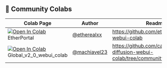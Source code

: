 ## 🦒 Community Colabs

| Colab Page | Author | Readme Page
| --- | --- | --- |
| [![Open In Colab](https://colab.research.google.com/assets/colab-badge.svg)](https://colab.research.google.com/github/etherealxx/etherportal-webui-colab/blob/master/etherportal.ipynb) EtherPortal | [@etherealxx](https://github.com/etherealxx) | https://github.com/etherealxx/etherportal-webui-colab
[![Open In Colab](https://colab.research.google.com/assets/colab-badge.svg)](https://colab.research.google.com/github/camenduru/stable-diffusion-webui-colab/blob/community/machiavel23/Global_v2_0_webui_colab.ipynb) Global_v2_0_webui_colab | [@machiavel23](https://github.com/machiavel23) | https://github.com/camenduru/stable-diffusion-webui-colab/tree/community/machiavel23
